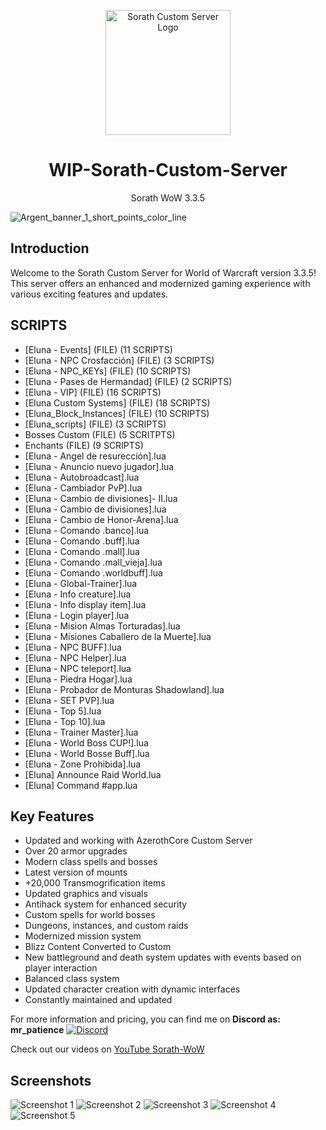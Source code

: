<p align="center">
  <img src="https://github.com/jedagutavito/WIP-Sorath-Custom-Server/assets/73094194/5d63e5b8-f57d-4e3f-821e-9bc5a279ed6a" width="200" alt="Sorath Custom Server Logo">
</p>

<h1 align="center">WIP-Sorath-Custom-Server</h1>
<p align="center">Sorath WoW 3.3.5</p>

![Argent_banner_1_short_points_color_line](https://github.com/jedagutavito/WIP-Sorath-Custom-Server/assets/73094194/90a0318f-51d1-47e4-b477-e73aace70858)

## Introduction

Welcome to the Sorath Custom Server for World of Warcraft version 3.3.5! This server offers an enhanced and modernized gaming experience with various exciting features and updates.

## SCRIPTS

- [Eluna - Events] (FILE) (11 SCRIPTS)
- [Eluna - NPC Crosfacción] (FILE) (3 SCRIPTS)
- [Eluna - NPC_KEYs] (FILE) (10 SCRIPTS) 
- [Eluna - Pases de Hermandad] (FILE) (2 SCRIPTS)
- [Eluna - VIP] (FILE) (16 SCRIPTS)
- [Eluna Custom Systems] (FILE) (18 SCRIPTS)
- [Eluna_Block_Instances] (FILE) (10 SCRIPTS)
- [Eluna_scripts] (FILE) (3 SCRIPTS)
- Bosses Custom (FILE) (5 SCRITPTS)
- Enchants (FILE) (9 SCRIPTS)
- [Eluna - Angel de resurección].lua
- [Eluna - Anuncio nuevo jugador].lua
- [Eluna - Autobroadcast].lua
- [Eluna - Cambiador PvP].lua
- [Eluna - Cambio de divisiones]- II.lua
- [Eluna - Cambio de divisiones].lua
- [Eluna - Cambio de Honor-Arena].lua
- [Eluna - Comando .banco].lua
- [Eluna - Comando .buff].lua
- [Eluna - Comando .mall].lua
- [Eluna - Comando .mall_vieja].lua
- [Eluna - Comando .worldbuff].lua
- [Eluna - Global-Trainer].lua
- [Eluna - Info creature].lua
- [Eluna - Info display item].lua
- [Eluna - Login player].lua
- [Eluna - Mision Almas Torturadas].lua
- [Eluna - Misiones Caballero de la Muerte].lua
- [Eluna - NPC BUFF].lua
- [Eluna - NPC Helper].lua
- [Eluna - NPC teleport].lua
- [Eluna - Piedra Hogar].lua
- [Eluna - Probador de Monturas Shadowland].lua
- [Eluna - SET PVP].lua
- [Eluna - Top 5].lua
- [Eluna - Top 10].lua
- [Eluna - Trainer Master].lua
- [Eluna - World Boss CUP!].lua
- [Eluna - World Bosse Buff].lua
- [Eluna - Zone Prohibida].lua
- [Eluna] Announce Raid World.lua
- [Eluna] Command #app.lua

## Key Features

- Updated and working with AzerothCore Custom Server
- Over 20 armor upgrades
- Modern class spells and bosses
- Latest version of mounts
- +20,000 Transmogrification items
- Updated graphics and visuals
- Antihack system for enhanced security
- Custom spells for world bosses
- Dungeons, instances, and custom raids
- Modernized mission system
- Blizz Content Converted to Custom
- New battleground and death system updates with events based on player interaction
- Balanced class system
- Updated character creation with dynamic interfaces
- Constantly maintained and updated

For more information and pricing, you can find me on **Discord as: mr_patience**
[![Discord](https://img.shields.io/badge/Discord-mr__patience%236969-%237289DA?logo=discord&logoColor=white)](https://discord.com/users/mr_patience)

Check out our videos on [YouTube Sorath-WoW](https://www.youtube.com/@sorathwow2436)

## Screenshots

![Screenshot 1](https://github.com/jedagutavito/WIP-Sorath-Custom-Server/assets/73094194/e02af366-c8c4-4694-b1ee-9329890228da)
![Screenshot 2](https://github.com/jedagutavito/WIP-Sorath-Custom-Server/assets/73094194/85575915-1b54-4087-95f6-23802a0f8f46)
![Screenshot 3](https://github.com/jedagutavito/WIP-Sorath-Custom-Server/assets/73094194/1a2c5226-6ad8-42ff-bd84-f4209178a64b)
![Screenshot 4](https://github.com/jedagutavito/WIP-Sorath-Custom-Server/assets/73094194/9d6a4640-6bda-4571-9cc4-f520c7c76854)
![Screenshot 5](https://github.com/jedagutavito/WIP-Sorath-Custom-Server/assets/73094194/736fbfd0-7ea4-4bac-819e-e1616df410fc)

